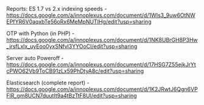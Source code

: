 Reports:
ES 1.7 vs 2.x indexing speeds - https://docs.google.com/a/innoplexus.com/document/d/1WIs3_9uw6OtNWEPfYR6V0aqxbTe56oRx6MeMpNUTIHg/edit?usp=sharing

OTP with Python (in PHP) - https://docs.google.com/a/innoplexus.com/document/d/1NK8UBrGH8P3Hw_jrsfLxlx_uyEoo0yxSNfvl3YYOoCI/edit?usp=sharing

Server auto Poweroff - https://docs.google.com/a/innoplexus.com/document/d/17HSG7Z55ejkJrYtcPWO62Vb9ToCB91zLx59PhDtyA8c/edit?usp=sharing

Elasticsearch (complete report) - https://docs.google.com/a/innoplexus.com/document/d/1K2JRwtJ6Qgn6VPFlR_gm8UCN7duutIt9a4tBzTtF8UI/edit?usp=sharing